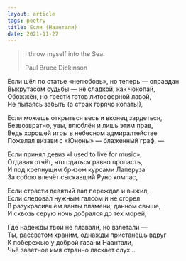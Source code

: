 ```yaml
---
layout: article
tags: poetry
title: Если (Наантали)
date: 2021-11-27
---
```


> I throw myself into the Sea.
> <footer>Paul Bruce Dickinson</footer>

Если шёл по статье «нелюбовь», но теперь — оправдан<br>
Выкрутасом судьбы — не сладкой, как чокопай,<br>
Обожжён, но грести готов литосферной лавой,<br>
Не пытаясь забыть (а страх горячо копать!),<br>

Если можешь открыться весь и вконец зардеться,<br>
Безвозвратно, увы, влюблён и лишь этим прав,<br>
Ведь хорошей игры в небесном адмиралтействе<br>
Пожелал визави с «Юноны» — блаженный граф,&nbsp;—<br>

Если принял девиз «I used to live for music»,<br>
Отдавая отчёт, что сдаться равно пропасть,<br>
И под крепнущим бризом курсами Лаперуза<br>
За собою влечёт сыскавший Руно компас,<br>

Если страсти девятый вал переждал и выжил,<br>
Если следовал нужным галсом и не сгорел<br>
В разукрасившем ванты пламени, данном свыше,<br>
И сквозь серую ночь добрался до тех морей,<br>

Где надежды твои не плавали, но взлетали —<br>
Ты, рассветом храним, однажды пристанешь вдруг<br>
К побережью у доброй гавани Наантали,<br>
Чьё заветное имя странно ласкает слух...
